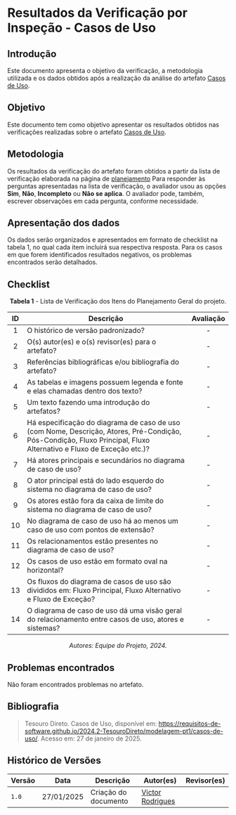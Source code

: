 # Resultados da Verificação por Inspeção - Casos de Uso

## Introdução

Este documento apresenta o objetivo da verificação, a metodologia utilizada e os dados obtidos após a realização da análise do artefato [Casos de Uso](../../../modelagem-pt1/casos-de-uso.md).

## Objetivo

Este documento tem como objetivo apresentar os resultados obtidos nas verificações realizadas sobre o artefato [Casos de Uso](../../../modelagem-pt1/casos-de-uso.md).

## Metodologia

Os resultados da verificação do artefato foram obtidos a partir da lista de verificação elaborada na página de [planejamento](../entrega3/planej2-e3.md) Para responder às perguntas apresentadas na lista de verificação, o avaliador usou as opções **Sim**, **Não**, **Incompleto** ou **Não se aplica**. O avaliador pode, também, escrever observações em cada pergunta, conforme necessidade.

## Apresentação dos dados

Os dados serão organizados e apresentados em formato de checklist na tabela 1, no qual cada item incluirá sua respectiva resposta. Para os casos em que forem identificados resultados negativos, os problemas encontrados serão detalhados.

## Checklist

<center>

**Tabela 1** - Lista de Verificação dos Itens do Planejamento Geral do projeto.

|        ID        | Descrição                                                                                                           | Avaliação  |
| :--------------: | ------------------------------------------------------------------------------------------------------------------- | :--------: | 
| 1 | O histórico de versão padronizado? | - |
| 2 | O(s) autor(es) e o(s) revisor(es) para o artefato? | - |
| 3 | Referências bibliográficas e/ou bibliografia do artefato? | - |
| 4 | As tabelas e imagens possuem legenda e fonte e elas chamadas dentro dos texto? | - |
| 5 | Um texto fazendo uma introdução do artefatos? | - |
| 6 | Há especificação do diagrama de caso de uso (com Nome, Descrição, Atores, Pré-Condição, Pós-Condição, Fluxo Principal, Fluxo Alternativo e Fluxo de Exceção etc.)? | - |
| 7 | Há atores principais e secundários no diagrama de caso de uso? | - |
| 8 | O ator principal está do lado esquerdo do sistema no diagrama de caso de uso? | - |
| 9 | Os atores estão fora da caixa de limite do sistema no diagrama de caso de uso? | - |
| 10 | No diagrama de caso de uso há ao menos um caso de uso com pontos de extensão? | - |
| 11 | Os relacionamentos estão presentes no diagrama de caso de uso? | - |
| 12 | Os casos de uso estão em formato oval na horizontal? | - |
| 13 | Os fluxos do diagrama de casos de uso são divididos em: Fluxo Principal, Fluxo Alternativo e Fluxo de Exceção? | - |
| 14 | O diagrama de caso de uso dá uma visão geral do relacionamento entre casos de uso, atores e sistemas? | - |

_Autores: Equipe do Projeto, 2024._

</center>

## Problemas encontrados

Não foram encontrados problemas no artefato.

## Bibliografia

> Tesouro Direto. Casos de Uso, disponível em: https://requisitos-de-software.github.io/2024.2-TesouroDireto/modelagem-pt1/casos-de-uso/. Acesso em: 27 de janeiro de 2025.

## Histórico de Versões

| Versão  | Data | Descrição | Autor(es) | Revisor(es) |
| -------- | ------ | ------ | ---------- | ---------- |
| `1.0` | 27/01/2025 | Criação do documento  | [Victor Rodrigues](https://github.com/ViictorHugoo) |  |
